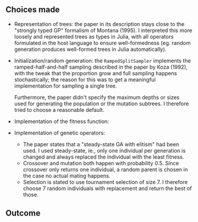 ## Choices made

- Representation of trees: the paper in its description stays close to the "strongly typed
  GP" formalism of Montana (1995).  I interpreted this more loosely and represented trees as types
  in Julia, with all operators formulated in the host language to ensure well-formedness
  (eg. random generation produces well-formed trees in Julia automatically).
- Initialization/random generation: the `RampedSplitSampler` implements the ramped-half-and-half
  sampling described in the paper by Koza (1992), with the tweak that the proportion grow and full
  sampling happens stochastically; the reason for this was to get a meaningful implementation for 
  sampling a single tree.
  
  Furthermore, the paper didn't specify the maximum depths or sizes used
  for generating the population or the mutation subtrees.  I therefore tried to choose a
  reasonable default.
- Implementation of the fitness function:
- Implementation of genetic operators:
    * The paper states that a "steady-state GA with elitism" had been used.
      I used steady-state, ie., only one individual per generation is changed
      and always replaced the individual with the least fitness.
    * Crossover and mutation both happen with probability 0.5.  Since crossover
      only returns one individual, a random parent is chosen in the case no actual 
      mating happens.
    * Selection is stated to use tournament selection of size 7.  I therefore choose
      7 random individuals with replacement and return the best of those.


## Outcome

